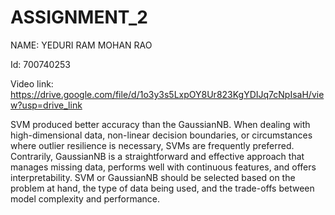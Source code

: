 # ASSIGNMENT_2

NAME: YEDURI RAM MOHAN RAO

Id: 700740253

Video link: https://drive.google.com/file/d/1o3y3s5LxpOY8Ur823KgYDIJq7cNpIsaH/view?usp=drive_link

SVM produced better accuracy than the GaussianNB. When dealing with high-dimensional data, non-linear decision boundaries, or circumstances where outlier resilience is necessary, SVMs are frequently preferred. Contrarily, GaussianNB is a straightforward and effective approach that manages missing data, performs well with continuous features, and offers interpretability. SVM or GaussianNB should be selected based on the problem at hand, the type of data being used, and the trade-offs between model complexity and performance.
